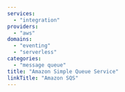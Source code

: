 ```yaml
---
services:
  - "integration"
providers:
  - "aws"
domains:
  - "eventing"
  - "serverless"
categories:
  - "message queue"
title: "Amazon Simple Queue Service"
linkTitle: "Amazon SQS"
---
```

